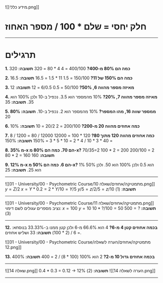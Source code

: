 ![[מידע כללי.png]]
# חלק יחסי = שלם * 100 / מספר האחוז
***
# תרגילים
**1. כמה הם 80% מ-400?**
400/100 = 4
4 * 80 = 320
	**תשובה:** 320
	
**2. כמה הם 150% של 11?**
150/100 = 1.5
11 * 1.5 = 16.5
	**תשובה:** 16.5

**3. מאיזה מספר מהווה 6, 50%?**
50/100 = 0.5
6/0.5 = 12
	**תשובה:** 12

**4. מאיזה מספר מהווה 7, 20%?**
10% מהמספר הוא 3.5.
נכפיל ב-10 ולכן 100% הוא 35.
	**תשובה:** 35

**5. 80% ממספר שווה 16, מהו המספר?**
10% מהמספר הוא 2.
נכפיל ב-10.
	**תשובה:** 20

**6. כמה אחוזים מהווה 20 מ-200?**
200/100 = 2
20/2 = 10
	**תשובה:** 10%

**7. כמה אחוזים מהווה 120 מתוך 80?**
120 * 100 = 12000
12000 / 80 = 1200 / 8 = 40 * 3 * 10 / 4 * 2 = 10 * 5 * 3 = 150%
	**תשובה:** 150%

**8. 35% מ-x הם 70. כמה הם 80% מ-x?**
70/35=2
100 * 2 = 200
200/100 = 2
80 * 2 = 160
	**תשובה:** 160

**9. 12% מ-x הם 6. כמה הם 50% מ-x?**
1% הוא 0.5
ולכן 100% הוא 50.
ולכן 50% הוא 25.
	**תשובה:** 25
***

![[01 - University/00 - Psychometric Course/מתמטיקה/אחוזים/שאלה 10.png]]
$y = Z/2$
$x=Y*0.2 = 2*Y/10 = Y/5$
$y/5 = z/2/5 = z/10$
**תשובה**: (1)
***
![[01 - University/00 - Psychometric Course/מתמטיקה/אחוזים/שאלה 11.png]]
נציב מספרים עגולים לשם דימוי:
$x=100$
$y=10$
$10*?/100 = 50$
$500 = ?$
**תשובה:** (3)
***
**12. בכמה אחוזים קטן 4 מ-6?**
4 הוא 66.6% מ-6 ולכן קטן ממנו ב-33.33%
בנוסחא: = 6 / (2 * 100)
	**תשובה:** 33 ושליש אחוזים.

![[01 - University/00 - Psychometric Course/מתמטיקה/אחוזים/הערה לשאלה 12.png]]

**13. בכמה אחוזים גדול 10 מ-2?**
2 הוא 100%
(100 * 8) / 2 = 400
	**תשובה:** 400%
***
![[שאלה 14.png]]
0.4 * 0.3 = 0.12 $\longrightarrow$ 12%
**תשובה:** (2)
![[הערה לשאלה 14.png]]
***

